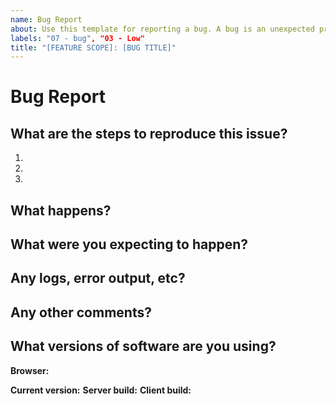 ```yaml
---
name: Bug Report
about: Use this template for reporting a bug. A bug is an unexpected problem or unintended behavoir that breaks functionality. However, UX improvements should be documented as an enhancement.
labels: "07 - bug", "03 - Low"
title: "[FEATURE SCOPE]: [BUG TITLE]"
---
```


<!--
# Instructions
Labels for change type and priority are automatically assigned at the time of creation. 
**The default priority is Low. Please change the priority label if this requires more attention.**

Here are suggestions to help you set the correct priority but changes can be made at your discretion.

If this bug is related to:
- lying about data
- core functionality that is broken
please set the priority to Critical.

If this bug is related to:  
  - Current series objectives
  - Next major release objectives
  - Impacting or Requested by multiple customers
please set the priority to High.

If this bug does not meet the above criteria but is more important,
please set the priority to Medium. 
-->

# Bug Report

## What are the steps to reproduce this issue?

1. 
2. 
3. 

## What happens?



## What were you expecting to happen?



## Any logs, error output, etc?



## Any other comments?



## What versions of software are you using?

**Browser:** 

**Current version:**
**Server build:**
**Client build:** 
